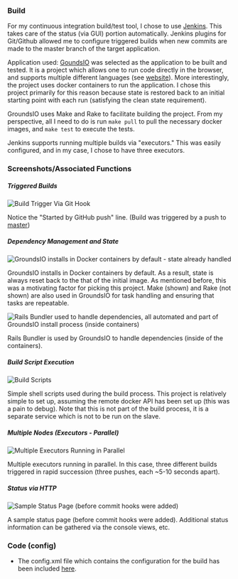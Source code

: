 ### Build

For my continuous integration build/test tool, I chose to use [Jenkins](http://jenkins-ci.org/).  This takes care of the status
(via GUI) portion automatically.  Jenkins plugins for Git/Github allowed me to configure triggered 
builds when new commits are made to the master branch of the target application.

Application used: [GoundsIO](https://github.com/grounds/grounds.io) was selected as the application to
be built and tested.  It is a project which allows one to run code directly in the browser, and supports
multiple different languages (see [website](http://beta.42grounds.io/)).  More interestingly, the project
uses docker containers to run the application.  I chose this project primarily for this reason because
state is restored back to an initial starting point with each run (satisfying the clean state
requirement).

GroundsIO uses Make and Rake to facilitate building the project.  From my perspective, all I need to do
is run `make pull` to pull the necessary docker images, and `make test` to execute the tests.

Jenkins supports running multiple builds via "executors."  This was easily configured, and in my case,
I chose to have three executors.

### Screenshots/Associated Functions

##### Triggered Builds

![Build Trigger Via Git Hook](images/trigger.png "Build Trigger Via Git Hook")
  
Notice the "Started by GitHub push" line. (Build was triggered by a push to 
[master](https://github.com/druotic/grounds.io)) 

##### Dependency Management and State

![GroundsIO installs in Docker containers by default - state already handled](images/docker_state_log.png "Docker Containers Used in Install")

GroundsIO installs in Docker containers by default.  As a result, state is always reset back to the that of the initial image. As mentioned before, this was a motivating factor for picking this project. Make (shown) and Rake (not shown) are also used in GroundsIO for task handling and ensuring that tasks are repeatable. 

![Rails Bundler used to handle dependencies, all automated and part of GroundsIO install process (inside containers)](images/state_build_bundle.png "Rails Bundler")

Rails Bundler is used by GroundsIO to handle dependencies (inside of the containers).

##### Build Script Execution

![Build Scripts](images/build_scripts.png "Build Scripts")

Simple shell scripts used during the build process.  This project is relatively simple to set up, assuming the remote docker API has been set up (this was a pain to debug). Note that this is not part of the build process, it is a separate service which is not to be run on the slave.

##### Multiple Nodes (Executors - Parallel)

![Multiple Executors Running in Parallel](images/multiple_slaves.png "Multiple Executors")

Multiple executors running in parallel.  In this case, three different builds triggered in rapid succession (three pushes, each ~5-10 seconds apart).

##### Status via HTTP

![Sample Status Page (before commit hooks were added)](images/status.png "Status Page")

A sample status page (before commit hooks were added).  Additional status information can be gathered via the console views, etc.


### Code (config)

  - The config.xml file which contains the configuration for the build has been included [here](https://github.com/Druotic/devops-project/blob/master/config.xml).
